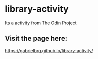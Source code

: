 # library-activity
Its a activity from The Odin Project


## Visit the page here:
https://gabrielbrq.github.io/library-activity/
